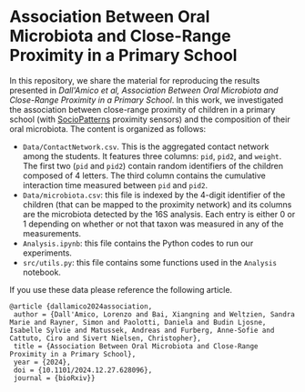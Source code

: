 # Association Between Oral Microbiota and Close-Range Proximity in a Primary School

In this repository, we share the material for reproducing the results presented in *Dall'Amico et al, Association Between Oral Microbiota and Close-Range Proximity in a Primary School*. In this work, we investigated the association between close-range proximity of children in a primary school (with [SocioPatterns](http://www.sociopatterns.org/) proximity sensors) and the composition of their oral microbiota. The content is organized as follows:
* `Data/ContactNetwork.csv`. This is the aggregated contact network among the students. It features three columns: `pid`, `pid2`, and `weight`. The first two (`pid` and `pid2`) contain random identifiers of the children composed of $4$ letters. The third column contains the cumulative interaction time measured between `pid` and `pid2`. 
* `Data/microbiota.csv`: this file is indexed by the $4$-digit identifier of the children (that can be mapped to the proximity network) and its columns are the microbiota detected by the 16S analysis. Each entry is either $0$ or $1$ depending on whether or not that taxon was measured in any of the measurements.
* `Analysis.ipynb`: this file contains the Python codes to run our experiments.
* `src/utils.py`: this file contains some functions used in the `Analysis` notebook.



If you use these data please reference the following article.

```@cite
@article {dallamico2024association,
 author = {Dall'Amico, Lorenzo and Bai, Xiangning and Weltzien, Sandra Marie and Rayner, Simon and Paolotti, Daniela and Budin Ljosne, Isabelle Sylvie and Matussek, Andreas and Furberg, Anne-Sofie and Cattuto, Ciro and Sivert Nielsen, Christopher},
 title = {Association Between Oral Microbiota and Close-Range Proximity in a Primary School},
 year = {2024},
 doi = {10.1101/2024.12.27.628096},
 journal = {bioRxiv}}
```